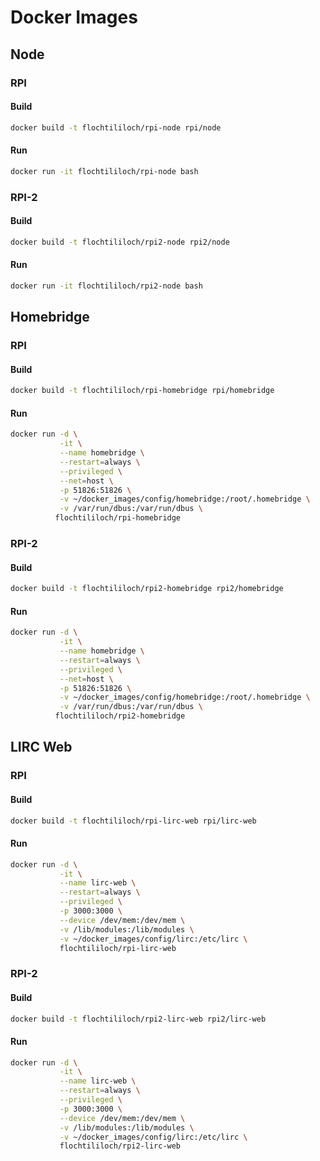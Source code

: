 # Docker Images

## Node

### RPI

#### Build

```bash
docker build -t flochtililoch/rpi-node rpi/node
```

#### Run

```bash
docker run -it flochtililoch/rpi-node bash
```

### RPI-2

#### Build

```bash
docker build -t flochtililoch/rpi2-node rpi2/node
```

#### Run

```bash
docker run -it flochtililoch/rpi2-node bash
```

## Homebridge

### RPI

#### Build

```bash
docker build -t flochtililoch/rpi-homebridge rpi/homebridge
```

#### Run

```bash
docker run -d \
           -it \
           --name homebridge \
           --restart=always \
           --privileged \
           --net=host \
           -p 51826:51826 \
           -v ~/docker_images/config/homebridge:/root/.homebridge \
           -v /var/run/dbus:/var/run/dbus \
          flochtililoch/rpi-homebridge
```

### RPI-2

#### Build

```bash
docker build -t flochtililoch/rpi2-homebridge rpi2/homebridge
```

#### Run

```bash
docker run -d \
           -it \
           --name homebridge \
           --restart=always \
           --privileged \
           --net=host \
           -p 51826:51826 \
           -v ~/docker_images/config/homebridge:/root/.homebridge \
           -v /var/run/dbus:/var/run/dbus \
          flochtililoch/rpi2-homebridge
```

## LIRC Web

### RPI

#### Build

```bash
docker build -t flochtililoch/rpi-lirc-web rpi/lirc-web
```

#### Run

```bash
docker run -d \
           -it \
           --name lirc-web \
           --restart=always \
           --privileged \
           -p 3000:3000 \
           --device /dev/mem:/dev/mem \
           -v /lib/modules:/lib/modules \
           -v ~/docker_images/config/lirc:/etc/lirc \
           flochtililoch/rpi-lirc-web
```

### RPI-2

#### Build

```bash
docker build -t flochtililoch/rpi2-lirc-web rpi2/lirc-web
```

#### Run

```bash
docker run -d \
           -it \
           --name lirc-web \
           --restart=always \
           --privileged \
           -p 3000:3000 \
           --device /dev/mem:/dev/mem \
           -v /lib/modules:/lib/modules \
           -v ~/docker_images/config/lirc:/etc/lirc \
           flochtililoch/rpi2-lirc-web
```
